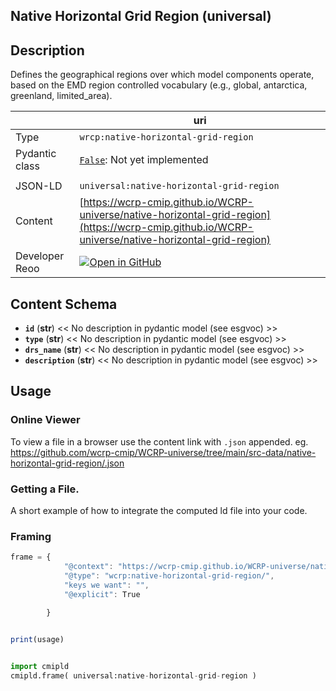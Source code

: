
<section id="description">

# Native Horizontal Grid Region  (universal)

## Description
Defines the geographical regions over which model components operate, based on the EMD region controlled vocabulary (e.g., global, antarctica, greenland, limited_area).

</section>

<section id="info">

|  | uri |
| --- | --- |
| Type | `wrcp:native-horizontal-grid-region` |
| Pydantic class | [`False`](https://github.com/ESGF/esgf-vocab/blob/main/src/esgvoc/api/data_descriptors/False.py):  Not yet implemented |
| | |
| JSON-LD | `universal:native-horizontal-grid-region` |
| Content | [https://wcrp-cmip.github.io/WCRP-universe/native-horizontal-grid-region](https://wcrp-cmip.github.io/WCRP-universe/native-horizontal-grid-region) |
| Developer Reoo | [![Open in GitHub](https://img.shields.io/badge/Open-GitHub-blue?logo=github&style=flat-square)](https://github.com/wcrp-cmip/WCRP-universe/tree/main/src-data/native-horizontal-grid-region) |

</section>


<section id="schema">

## Content Schema

- **`id`** (**str**) 
  << No description in pydantic model (see esgvoc) >>
- **`type`** (**str**) 
  << No description in pydantic model (see esgvoc) >>
- **`drs_name`** (**str**) 
  << No description in pydantic model (see esgvoc) >>
- **`description`** (**str**) 
  << No description in pydantic model (see esgvoc) >>





</section>   

<section id="usage">

## Usage

### Online Viewer 
To view a file in a browser use the content link with `.json` appended. eg. https://github.com/wcrp-cmip/WCRP-universe/tree/main/src-data/native-horizontal-grid-region/.json

### Getting a File. 

A short example of how to integrate the computed ld file into your code. 

### Framing
```js
frame = {
            "@context": "https://wcrp-cmip.github.io/WCRP-universe/native-horizontal-grid-region/_context_",
            "@type": "wcrp:native-horizontal-grid-region/",
            "keys we want": "",
            "@explicit": True

        }
        

print(usage)

```

```python

import cmipld
cmipld.frame( universal:native-horizontal-grid-region )

```
</section>

    